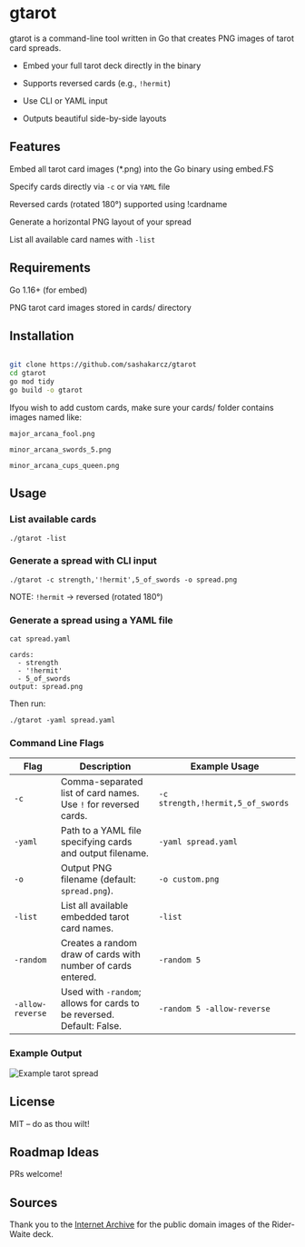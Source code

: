 # gtarot

gtarot is a command-line tool written in Go that creates PNG images of tarot card spreads.

- Embed your full tarot deck directly in the binary

- Supports reversed cards (e.g., `!hermit`)

- Use CLI or YAML input

- Outputs beautiful side-by-side layouts

## Features

Embed all tarot card images (*.png) into the Go binary using embed.FS


Specify cards directly via `-c` or via `YAML` file

Reversed cards (rotated 180°) supported using !cardname

Generate a horizontal PNG layout of your spread

List all available card names with `-list`

## Requirements

Go 1.16+ (for embed)

PNG tarot card images stored in cards/ directory

## Installation

```bash

git clone https://github.com/sashakarcz/gtarot
cd gtarot
go mod tidy
go build -o gtarot
```

Ifyou wish to add custom cards, make sure your cards/ folder contains images named like:

`major_arcana_fool.png`

`minor_arcana_swords_5.png`

`minor_arcana_cups_queen.png`

## Usage

### List available cards

```
./gtarot -list
```

### Generate a spread with CLI input

```
./gtarot -c strength,'!hermit',5_of_swords -o spread.png

```

NOTE: `!hermit` → reversed (rotated 180°)

### Generate a spread using a YAML file

```
cat spread.yaml

cards:
  - strength
  - '!hermit'
  - 5_of_swords
output: spread.png
```

Then run:

```
./gtarot -yaml spread.yaml
```

### Command Line Flags

| Flag             | Description                                                           | Example Usage                                  |
|------------------|-----------------------------------------------------------------------|------------------------------------------------|
| `-c`             | Comma-separated list of card names. Use `!` for reversed cards.       | `-c strength,!hermit,5_of_swords`              |
| `-yaml`          | Path to a YAML file specifying cards and output filename.             | `-yaml spread.yaml`                            |
| `-o`             | Output PNG filename (default: `spread.png`).                          | `-o custom.png`                                |
| `-list`          | List all available embedded tarot card names.                         | `-list`                                        |
| `-random`        | Creates a random draw of cards with number of cards entered.          | `-random 5`                                    |
| `-allow-reverse` | Used with `-random`; allows for cards to be reversed. Default: False. | `-random 5 -allow-reverse`                     |


### Example Output

![Example tarot spread](output.png)


## License

MIT – do as thou wilt!

## Roadmap Ideas



PRs welcome!

## Sources

Thank you to the [Internet Archive](https://archive.org/details/rider-waite-tarot) for the public domain images of the Rider-Waite deck.

